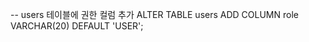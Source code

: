 <!-- @format -->

-- users 테이블에 권한 컬럼 추가
ALTER TABLE users ADD COLUMN role VARCHAR(20) DEFAULT 'USER';
